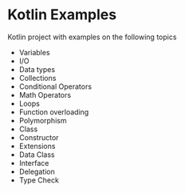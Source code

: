 # Kotlin Examples
Kotlin project with examples on the following  topics
- Variables
- I/O
- Data types
- Collections
- Conditional Operators
- Math Operators
- Loops
- Function overloading
- Polymorphism
- Class 
- Constructor
- Extensions
- Data Class
- Interface
- Delegation
- Type Check




